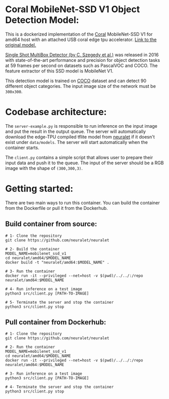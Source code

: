 # Coral MobileNet-SSD V1 Object Detection Model:
This is a dockerized implementation of the [Coral](https://coral.ai/) MobileNet-SSD V1 for amd64 host with an attached USB coral edge tpu accelerator. [Link to the original model.](https://github.com/google-coral/edgetpu/raw/master/test_data/mobilenet_ssd_v1_coco_quant_postprocess_edgetpu.tflite)

[Single Shot MultiBox Detector (by C. Szegedy et al.)](https://arxiv.org/abs/1512.02325) was released in 2016 with state-of-the-art performance and precision for object detection tasks at 59 frames per second on datasets such as PascalVOC and COCO. The feature extractor of this SSD model is MobileNet V1.

This detection model is trained on [COCO](http://cocodataset.org/) dataset and can detect 90 different object categories. The input image size of the network must be ```300x300```.

# Codebase architecture:
The ```server-example.py``` is responsible to run inference on the input image and put the result in the output queue. The server will automatically download the edge-TPU compiled tflite model from [neuralet](https://github.com/neuralet/neuralet-models) if it doesn't exist under ```data/models```. The server will start automatically when the container starts.

The ```client.py``` contains a simple script that allows user to prepare their input data and push it to the queue. The input of the server should be a RGB image with the shape of ```(300,300,3)```.

# Getting started:
There are two main ways to run this container. You can build the container from the Dockerfile or pull it from the Dockerhub.
## Build container from source:

```
# 1- Clone the repository
git clone https://github.com/neuralet/neuralet

# 2- Build the container
MODEL_NAME=mobilenet_ssd_v1
cd neuralet/amd64/$MODEL_NAME
docker build -t "neuralet/amd64:$MODEL_NAME" .

# 3- Run the container
docker run -it --privileged --net=host -v $(pwd)/../../:/repo neuralet/amd64:$MODEL_NAME

# 4- Run inference on a test image
python3 src/client.py [PATH-TO-IMAGE]

# 5- Terminate the server and stop the container
python3 src/client.py stop
```

## Pull container from Dockerhub:

```
# 1- Clone the repository
git clone https://github.com/neuralet/neuralet

# 2- Run the container
MODEL_NAME=mobilenet_ssd_v1
cd neuralet/amd64/$MODEL_NAME
docker run -it --privileged --net=host -v $(pwd)/../../:/repo neuralet/amd64:$MODEL_NAME

# 3- Run inference on a test image
python3 src/client.py [PATH-TO-IMAGE]

# 4- Terminate the server and stop the container
python3 src/client.py stop
```
